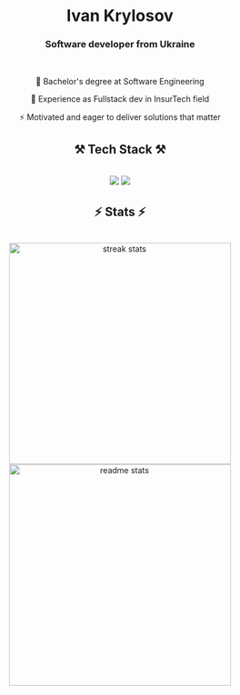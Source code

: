 <!--
**IvanFromOdesa/IvanFromOdesa** is a ✨ _special_ ✨ repository because its `README.md` (this file) appears on your GitHub profile.

Here are some ideas to get you started:

- 🔭 I’m currently working on ...
- 🌱 I’m currently learning ...
- 👯 I’m looking to collaborate on ...
- 🤔 I’m looking for help with ...
- 💬 Ask me about ...
- 📫 How to reach me: ...
- 😄 Pronouns: ...
- ⚡ Fun fact: ...
-->
<h1 align="center">
  Ivan Krylosov
</h1>


<h3 align="center">Software developer from Ukraine</h3>

<br/>

<div align="center">

 🔭 Bachelor's degree at Software Engineering
 
 🌱 Experience as Fullstack dev in InsurTech field
 
 ⚡ Motivated and eager to deliver solutions that matter
 
 </div>

<h2 align="center">⚒️ Tech Stack ⚒️</h2>
<br/>
<div align="center">
    <img src="https://skillicons.dev/icons?i=react,redux,nextjs,bootstrap,mui,html,css,jquery,tailwind,docker,k8s,git" />
    <img src="https://skillicons.dev/icons?i=spring,java,nodejs,javascript,typescript,graphql,redis,mongodb,mysql,postgresql,kafka,aws" /><br>
</div>

<h2 align="center">⚡ Stats ⚡</h2>
<br>
<div align=center>
  <img width=390 src="https://github-readme-streak-stats-salesp07.vercel.app/?user=IvanFromOdesa&count_private=true&theme=react&border_radius=10" alt="streak stats"/>
  <img width=390 src="https://github-readme-stats-salesp07.vercel.app/api?username=IvanFromOdesa&count_private=true&show_icons=true&theme=react&rank_icon=github&border_radius=10" alt="readme stats" />
  <br/>
</div>
